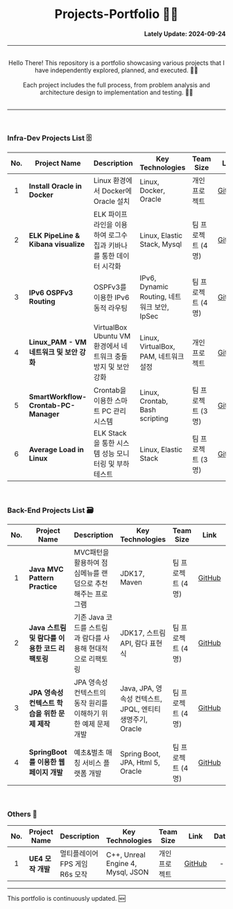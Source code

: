 # <div align="center"> Projects-Portfolio 👨‍💻</div>

#### <div align="right"> Lately Update: 2024-09-24 </div>

---

<br>

<div align="center"> 
Hello There! This repository is a portfolio showcasing various projects that I have independently explored, planned, and executed. 🏃‍♂️ 
</div>

<br>
<div align="center"> 
Each project includes the full process, from problem analysis and architecture design to implementation and testing. 🙋‍♂️
</div>

<br>

---

<br>

### Infra-Dev Projects List 🗄

| No. | Project Name | Description | Key Technologies | Team Size | Link | Date |
|----|---------------|------|-----------|----------|------|------|
| <div align="center"> 1 </div>  | **Install Oracle in Docker** | Linux 환경에서 Docker에 Oracle 설치 | Linux, Docker, Oracle  | 개인 프로젝트 | [GitHub](https://github.com/isshomin/Docker_oracle) | <div align="center"> 2024-07-25 </div> |
| <div align="center"> 2 </div>  | **ELK PipeLine & Kibana visualize** | ELK 파이프라인을 이용하여 로그수집과 키바나를 통한 데이터 시각화 | Linux, Elastic Stack, Mysql | 팀 프로젝트 (4명) | [GitHub](https://github.com/isshomin/Woori_FISA_elk_titanic) | <div align="center">2024-07-29</div> |
| <div align="center"> 3 </div> | **IPv6 OSPFv3 Routing** | OSPFv3를 이용한 IPv6 동적 라우팅 | IPv6, Dynamic Routing, 네트워크 보안, IpSec | 팀 프로젝트 (4명) | [GitHub](https://github.com/isshomin/OSPFv3_Routing) | <div align="center"> 2024-09-09 <br> ~  <br> 2024-09-13 </div> |
| <div align="center"> 4 </div> | **Linux_PAM - VM 네트워크 및 보안 강화** | VirtualBox Ubuntu VM 환경에서 네트워크 충돌 방지 및 보안 강화 | Linux, VirtualBox, PAM, 네트워크 설정 | 개인 프로젝트 | [GitHub](https://github.com/isshomin/linux_pam_practice) | <div align="center"> 2024-09-19 </div> |
| <div align="center"> 5 </div>  | **SmartWorkflow-Crontab-PC-Manager** | Crontab을 이용한 스마트 PC 관리 시스템 | Linux, Crontab, Bash scripting | 팀 프로젝트 (3명) | [GitHub](https://github.com/isshomin/WooriFISA_linux_crontab) | <div align="center"> 2024-09-20 </div> |
| <div align="center"> 6 </div>  | **Average Load in Linux** | ELK Stack을 통한 시스템 성능 모니터링 및 부하 테스트 | Linux, Elastic Stack | 팀 프로젝트 (3명) | [GitHub](https://github.com/fisa3Cloud/Average_Load_in_Linux) | <div align="center"> 2024-09-23 </div> |

<br>

### Back-End Projects List 🗃

| No. | Project Name | Description | Key Technologies | Team Size | Link | Date |
|----|---------------|------|-----------|----------|------|------|
| <div align="center"> 1 </div> | **Java MVC Pattern Practice** | MVC패턴을 활용하여 점심메뉴를 랜덤으로 추천해주는 프로그램 | JDK17, Maven | 팀 프로젝트 (4명) | [GitHub](https://github.com/yuwankang/TeamProjectEx1) | <div align="center"> 2024-07-12 </div> |
| <div align="center"> 2 </div> | **Java 스트림 및 람다를 이용한 코드 리팩토링** | 기존 Java 코드를 스트림과 람다를 사용해 현대적으로 리팩토링 | JDK17, 스트림 API, 람다 표현식 | 팀 프로젝트 (4명) | [GitHub](https://github.com/isshomin/WooriFISA-java-stream-refactoring) | <div align="center"> 2024-07-19 </div> |
| <div align="center"> 3 </div> | **JPA 영속성 컨텍스트 학습을 위한 문제 제작** | JPA 영속성 컨텍스트의 동작 원리를 이해하기 위한 예제 문제 개발 | Java, JPA, 영속성 컨텍스트, JPQL, 엔티티 생명주기, Oracle | 팀 프로젝트 (4명) | [GitHub](https://github.com/ohwoong2/jpa_mission) | <div align="center"> 2024-08-05 </div> |
| <div align="center"> 4 </div> | **SpringBoot를 이용한 웹페이지 개발** | 예초&벌초 매칭 서비스 플랫폼 개발 | Spring Boot, JPA, Html 5, Oracle | 팀 프로젝트 (4명) | [GitHub](https://github.com/LeeYeonhee-00/AncestorLove) | <div align="center"> 2024-08-13 <br> ~  <br> </div> |

<br>

### Others 💾
| No. | Project Name | Description | Key Technologies | Team Size | Link | Date |
|----|---------------|------|-----------|----------|------|------|
| <div align="center"> 1 </div> | **UE4 모작 개발** | 멀티플레이어 FPS 게임 R6s 모작 | C++, Unreal Engine 4, Mysql, JSON |  개인 프로젝트 | [GitHub](https://github.com/isshomin/UE4_r6s) | <div align="center">-</div> |

---

This portfolio is continuously updated. 🆕
